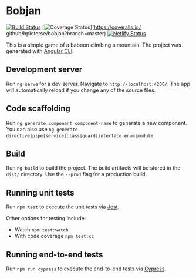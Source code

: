 # Bobjan
[![Build Status](https://travis-ci.org/hpieterse/bobjan.svg?branch=master)](https://travis-ci.org/hpieterse/bobjan)
[![Coverage Status](https://coveralls.io/repos/github/hpieterse/bobjan/badge.svg?branch=master)](https://coveralls.io/
github/hpieterse/bobjan?branch=master)
[![Netlify Status](https://api.netlify.com/api/v1/badges/b1a96d7f-7b49-457e-83ee-4b20c50c8b26/deploy-status)](https://app.netlify.com/sites/handsaw-bobjan/deploys)

This is a simple game of a baboon climbing a mountain. The project was generated with [Angular CLI](https://github.com/angular/angular-cli).

## Development server

Run `ng serve` for a dev server. Navigate to `http://localhost:4200/`. The app will automatically reload if you change any of the source files.

## Code scaffolding

Run `ng generate component component-name` to generate a new component. You can also use `ng generate directive|pipe|service|class|guard|interface|enum|module`.

## Build

Run `ng build` to build the project. The build artifacts will be stored in the `dist/` directory. Use the `--prod` flag for a production build.

## Running unit tests

Run `npm test` to execute the unit tests via [Jest](https://jestjs.io/).

Other options for testing include:
* Watch `npm test:watch`
* With code coverage `npm test:cc`

## Running end-to-end tests

Run `npm run cypress` to execute the end-to-end tests via [Cypress](http://www.cypress.io/).
